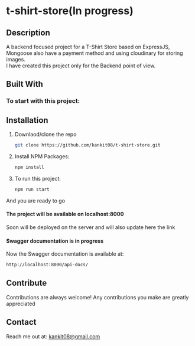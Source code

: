 # t-shirt-store(In progress)

## **Description**

A backend focused project for a T-Shirt Store based on ExpressJS, Mongoose also have a payment method and using cloudinary for storing images.<br/> I have created this project only for the Backend point of view.

## **Built With**

### **To start with this project:**

## Installation

1. Downlaod/clone the repo
   ```bash
   git clone https://github.com/kankit08/t-shirt-store.git
   ```
2. Install NPM Packages:
   ```bash
   npm install
   ```
3. To run this project:
   ```bash
   npm run start
   ```

And you are ready to go

#### **The project will be available on localhost:8000**

Soon will be deployed on the server and will also update here the link

#### **Swagger documentation is in progress**

Now the Swagger documentation is available at:

```bash
http://localhost:8000/api-docs/
```

## Contribute

Contributions are always welcome!
Any contributions you make are greatly appreciated

## Contact

Reach me out at: kankit08@gmail.com
